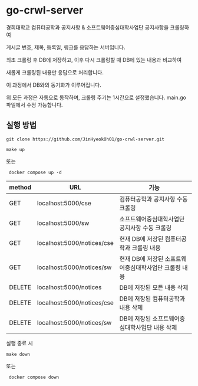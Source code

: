 # go-crwl-server

경희대학교 컴퓨터공학과 공지사항 & 소프트웨어중심대학사업단 공지사항을 크롤링하여

게시글 번호, 제목, 등록일, 링크를 응답하는 서버입니다.

최초 크롤링 후 DB에 저장하고, 이후 다시 크롤링할 때 DB에 있는 내용과 비교하여

새롭게 크롤링된 내용만 응답으로 처리합니다.

이 과정에서 DB와의 동기화가 이루어집니다.

위 모든 과정은 자동으로 동작하며, 크롤링 주기는 1시간으로 설정했습니다. main.go 파일에서 수정 가능합니다.

## 실행 방법
```
git clone https://github.com/JinHyeokOh01/go-crwl-server.git
```

```
make up
```

또는

```
 docker compose up -d
```

|method|URL|기능|
|------|---|---|
|GET|localhost:5000/cse|컴퓨터공학과 공지사항 수동 크롤링|
|GET|localhost:5000/sw|소프트웨어중심대학사업단 공지사항 수동 크롤링|
|GET|localhost:5000/notices/cse|현재 DB에 저장된 컴퓨터공학과 크롤링 내용|
|GET|localhost:5000/notices/sw|현재 DB에 저장된 소프트웨어중심대학사업단 크롤링 내용|
|DELETE|localhost:5000/notices|DB에 저장된 모든 내용 삭제|
|DELETE|localhost:5000/notices/cse|DB에 저장된 컴퓨터공학과 내용 삭제|
|DELETE|localhost:5000/notices/sw|DB에 저장된 소프트웨어중심대학사업단 내용 삭제|

실행 종료 시

```
make down
```

또는

```
 docker compose down
```

